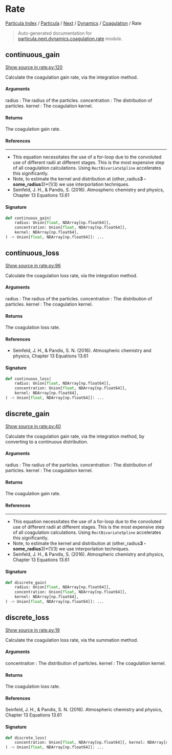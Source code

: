 # Rate

[Particula Index](../../../../README.md#particula-index) / [Particula](../../../index.md#particula) / [Next](../../index.md#next) / [Dynamics](../index.md#dynamics) / [Coagulation](./index.md#coagulation) / Rate

> Auto-generated documentation for [particula.next.dynamics.coagulation.rate](https://github.com/Gorkowski/particula/blob/main/particula/next/dynamics/coagulation/rate.py) module.

## continuous_gain

[Show source in rate.py:120](https://github.com/Gorkowski/particula/blob/main/particula/next/dynamics/coagulation/rate.py#L120)

Calculate the coagulation gain rate, via the integration method.

#### Arguments

radius : The radius of the particles.
concentration : The distribution of particles.
kernel : The coagulation kernel.

#### Returns

The coagulation gain rate.

#### References

----------
- This equation necessitates the use of a for-loop due to the
convoluted use of different radii at different stages. This is the
most expensive step of all coagulation calculations. Using
`RectBivariateSpline` accelerates this significantly.
- Note, to estimate the kernel and distribution at
(other_radius**3 - some_radius**3)*(1/3)
we use interporlation techniques.
- Seinfeld, J. H., & Pandis, S. (2016). Atmospheric chemistry and
physics, Chapter 13 Equations 13.61

#### Signature

```python
def continuous_gain(
    radius: Union[float, NDArray[np.float64]],
    concentration: Union[float, NDArray[np.float64]],
    kernel: NDArray[np.float64],
) -> Union[float, NDArray[np.float64]]: ...
```



## continuous_loss

[Show source in rate.py:96](https://github.com/Gorkowski/particula/blob/main/particula/next/dynamics/coagulation/rate.py#L96)

Calculate the coagulation loss rate, via the integration method.

#### Arguments

radius : The radius of the particles.
concentration : The distribution of particles.
kernel : The coagulation kernel.

#### Returns

The coagulation loss rate.

#### References

- Seinfeld, J. H., & Pandis, S. N. (2016). Atmospheric chemistry and
    physics, Chapter 13 Equations 13.61

#### Signature

```python
def continuous_loss(
    radius: Union[float, NDArray[np.float64]],
    concentration: Union[float, NDArray[np.float64]],
    kernel: NDArray[np.float64],
) -> Union[float, NDArray[np.float64]]: ...
```



## discrete_gain

[Show source in rate.py:40](https://github.com/Gorkowski/particula/blob/main/particula/next/dynamics/coagulation/rate.py#L40)

Calculate the coagulation gain rate, via the integration method, by
converting to a continuous distribution.

#### Arguments

radius : The radius of the particles.
concentration : The distribution of particles.
kernel : The coagulation kernel.

#### Returns

The coagulation gain rate.

#### References

----------
- This equation necessitates the use of a for-loop due to the
convoluted use of different radii at different stages. This is the
most expensive step of all coagulation calculations. Using
`RectBivariateSpline` accelerates this significantly.
- Note, to estimate the kernel and distribution at
(other_radius**3 - some_radius**3)*(1/3) we use interporlation techniques.
- Seinfeld, J. H., & Pandis, S. (2016). Atmospheric chemistry and
physics, Chapter 13 Equations 13.61

#### Signature

```python
def discrete_gain(
    radius: Union[float, NDArray[np.float64]],
    concentration: Union[float, NDArray[np.float64]],
    kernel: NDArray[np.float64],
) -> Union[float, NDArray[np.float64]]: ...
```



## discrete_loss

[Show source in rate.py:19](https://github.com/Gorkowski/particula/blob/main/particula/next/dynamics/coagulation/rate.py#L19)

Calculate the coagulation loss rate, via the summation method.

#### Arguments

concentraiton : The distribution of particles.
kernel : The coagulation kernel.

#### Returns

The coagulation loss rate.

#### References

Seinfeld, J. H., & Pandis, S. N. (2016). Atmospheric chemistry and
physics, Chapter 13 Equations 13.61

#### Signature

```python
def discrete_loss(
    concentration: Union[float, NDArray[np.float64]], kernel: NDArray[np.float64]
) -> Union[float, NDArray[np.float64]]: ...
```
